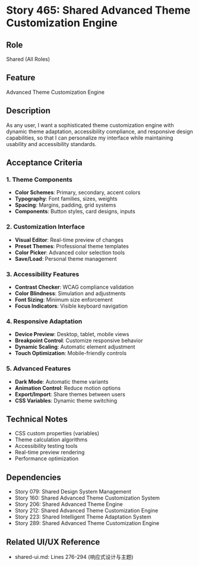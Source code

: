 # Story 465: Shared Advanced Theme Customization Engine

## Role
Shared (All Roles)

## Feature
Advanced Theme Customization Engine

## Description
As any user, I want a sophisticated theme customization engine with dynamic theme adaptation, accessibility compliance, and responsive design capabilities, so that I can personalize my interface while maintaining usability and accessibility standards.

## Acceptance Criteria

### 1. Theme Components
- **Color Schemes**: Primary, secondary, accent colors
- **Typography**: Font families, sizes, weights
- **Spacing**: Margins, padding, grid systems
- **Components**: Button styles, card designs, inputs

### 2. Customization Interface
- **Visual Editor**: Real-time preview of changes
- **Preset Themes**: Professional theme templates
- **Color Picker**: Advanced color selection tools
- **Save/Load**: Personal theme management

### 3. Accessibility Features
- **Contrast Checker**: WCAG compliance validation
- **Color Blindness**: Simulation and adjustments
- **Font Sizing**: Minimum size enforcement
- **Focus Indicators**: Visible keyboard navigation

### 4. Responsive Adaptation
- **Device Preview**: Desktop, tablet, mobile views
- **Breakpoint Control**: Customize responsive behavior
- **Dynamic Scaling**: Automatic element adjustment
- **Touch Optimization**: Mobile-friendly controls

### 5. Advanced Features
- **Dark Mode**: Automatic theme variants
- **Animation Control**: Reduce motion options
- **Export/Import**: Share themes between users
- **CSS Variables**: Dynamic theme switching

## Technical Notes
- CSS custom properties (variables)
- Theme calculation algorithms
- Accessibility testing tools
- Real-time preview rendering
- Performance optimization

## Dependencies
- Story 079: Shared Design System Management
- Story 160: Shared Advanced Theme Customization System
- Story 206: Shared Advanced Theme Engine
- Story 212: Shared Advanced Theme Customization Engine
- Story 223: Shared Intelligent Theme Adaptation System
- Story 289: Shared Advanced Theme Customization Engine

## Related UI/UX Reference
- shared-ui.md: Lines 276-294 (响应式设计与主题)
